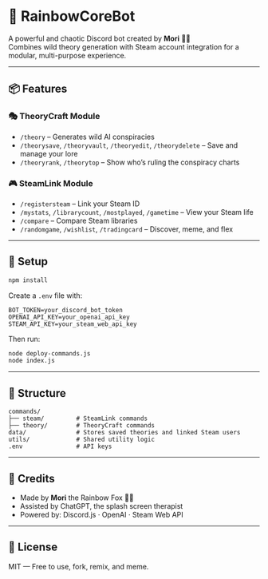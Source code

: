 # 🌈 RainbowCoreBot

A powerful and chaotic Discord bot created by **Mori** 💙🐾  
Combines wild theory generation with Steam account integration for a modular, multi-purpose experience.

---

## 📦 Features

### 🎭 TheoryCraft Module
- `/theory` – Generates wild AI conspiracies
- `/theorysave`, `/theoryvault`, `/theoryedit`, `/theorydelete` – Save and manage your lore
- `/theoryrank`, `/theorytop` – Show who’s ruling the conspiracy charts

### 🎮 SteamLink Module
- `/registersteam` – Link your Steam ID
- `/mystats`, `/librarycount`, `/mostplayed`, `/gametime` – View your Steam life
- `/compare` – Compare Steam libraries
- `/randomgame`, `/wishlist`, `/tradingcard` – Discover, meme, and flex

---

## 🚀 Setup

```bash
npm install
```

Create a `.env` file with:

```
BOT_TOKEN=your_discord_bot_token
OPENAI_API_KEY=your_openai_api_key
STEAM_API_KEY=your_steam_web_api_key
```

Then run:

```bash
node deploy-commands.js
node index.js
```

---

## 📂 Structure

```
commands/
├── steam/         # SteamLink commands
├── theory/        # TheoryCraft commands
data/              # Stores saved theories and linked Steam users
utils/             # Shared utility logic
.env               # API keys
```

---

## 💙 Credits

- Made by **Mori** the Rainbow Fox 🦊🌈
- Assisted by ChatGPT, the splash screen therapist
- Powered by: Discord.js · OpenAI · Steam Web API

---

## 📄 License

MIT — Free to use, fork, remix, and meme.
